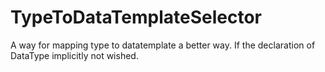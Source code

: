 # TypeToDataTemplateSelector
A way for mapping type to datatemplate a better way. If the declaration of DataType implicitly not wished.
